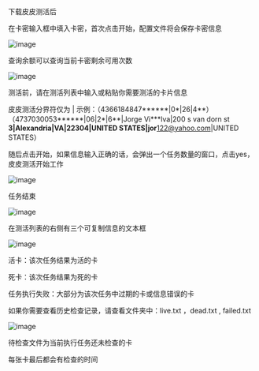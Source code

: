 下载皮皮测活后

在卡密输入框中填入卡密，首次点击开始，配置文件将会保存卡密信息

![image](https://github.com/pipichecker/pipi/assets/162939358/d39ab136-fdab-47be-86f3-d5671067d278)

查询余额可以查询当前卡密剩余可用次数

![image](https://github.com/pipichecker/pipi/assets/162939358/b4673946-9a86-4748-9056-a6a16140a0f0)


测活前，请在测活列表中输入或粘贴你需要测活的卡片信息

皮皮测活分界符仅为 |  示例：（4366184847******|0*|26|4**）（4737030053******|06|2*|6**|Jorge Vi***lva|200 s van dorn st ****3|Alexandria|VA|22304|UNITED STATES|jor****122@yahoo.com|UNITED STATES）

随后点击开始，如果信息输入正确的话，会弹出一个任务数量的窗口，点击yes，皮皮测活开始工作

![image](https://github.com/pipichecker/pipi/assets/162939358/79b5d6f1-9825-4e4a-94a0-aef5fa7bfa87)

任务结束

![image](https://github.com/pipichecker/pipi/assets/162939358/6422e18d-5138-4f40-b2df-03a4ef7635ed)


在测活列表的右侧有三个可复制信息的文本框

![image](https://github.com/pipichecker/pipi/assets/162939358/95a98f49-6ede-4786-958f-0ad6ae22de88)

活卡：该次任务结果为活的卡

死卡：该次任务结果为死的卡

任务执行失败：大部分为该次任务中过期的卡或信息错误的卡



如果你需要查看历史检查记录，请查看文件夹中：live.txt ，dead.txt , failed.txt

![image](https://github.com/pipichecker/pipi/assets/162939358/449da564-b4c6-4fc1-91e6-bb49b24a4cd2)

待检查文件为当前执行任务还未检查的卡

每张卡最后都会有检查的时间

